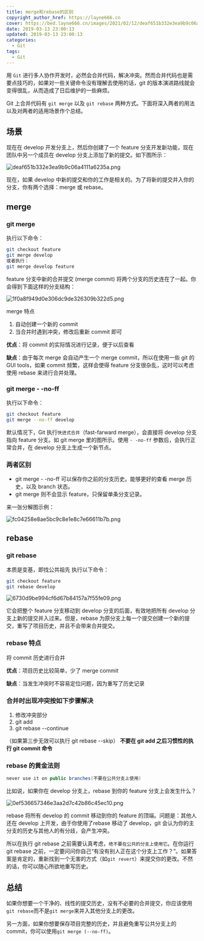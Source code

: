 ```yaml
---
title: merge和rebase的区别
copyright_author_href: https://layne666.cn
cover: https://bed.layne666.cn/images/2021/02/12/deaf651b332e3ea9b9c06a4111a6235a.png
date: 2019-03-13 23:00:13
updated: 2019-03-13 23:00:13
categories: 
  - Git
tags: 
  - Git
---
```


用 `Git` 进行多人协作开发时，必然会合并代码，解决冲突。然而合并代码也是需要点技巧的，如果对一些关键命令没有理解去使用的话，git 的版本演进路线就会变得很乱，从而造成了日后维护的一些麻烦。

Git 上合并代码有 `git merge` 以及 `git rebase` 两种方式。下面将深入两者的用法以及对两者的适用场景作个总结。

## 场景

现在在 develop 开发分支上，然后你创建了一个 feature 分支开发新功能，现在团队中另一个成员在 develop 分支上添加了新的提交。如下图所示：

![deaf651b332e3ea9b9c06a4111a6235a.png](https://bed.layne666.cn/images/2021/02/12/deaf651b332e3ea9b9c06a4111a6235a.png)

现在，如果 develop 中新的提交和你的工作是相关的。为了将新的提交并入你的分支，你有两个选择：merge 或 rebase。

## merge

### git merge

执行以下命令：

```bash
git checkout feature
git merge develop
或者执行：
git merge develop feature
```

feature 分支中新的合并提交 (merge commit) 将两个分支的历史连在了一起。你会得到下面这样的分支结构：

![1f0a8f949d0e306dc9de326309b322d5.png](https://bed.layne666.cn/images/2021/02/12/1f0a8f949d0e306dc9de326309b322d5.png)

merge 特点
1. 自动创建一个新的 commit
2. 当合并时遇到冲突，修改后重新 commit 即可

**优点**：将 commit 的实际情况进行记录，便于以后查看

**缺点**：由于每次 merge 会自动产生一个 merge commit，所以在使用一些 git 的 GUI tools，如果 commit 频繁，这样会使得 feature 分支很杂乱，这时可以考虑使用 rebase 来进行合并处理。

### git merge - -no-ff

执行以下命令：

```bash
git checkout feature
git merge --no-ff develop
```

默认情况下，Git 执行`快进式合并`（fast-farward merge），会直接将 develop 分支指向 feature 分支。如 git merge 里的图所示。使用 `- -no-ff` 参数后，会执行正常合并，在 develop 分支上生成一个新节点。

### 两者区别

* git merge - -no-ff 可以保存你之前的分支历史。能够更好的查看 merge 历史，以及 branch 状态。
* git merge 则不会显示 feature，只保留单条分支记录。

来一张分解图示例：

![fc04258e8ae5bc9c8e1e8c7e66611b7b.png](https://bed.layne666.cn/images/2021/02/12/fc04258e8ae5bc9c8e1e8c7e66611b7b.png)

## rebase

### git rebase

本质是变基，即找公共祖先
执行以下命令：

```bash
git checkout feature
git rebase develop
```

![6730d9be994cf6d67b84157a7f55fe09.png](https://bed.layne666.cn/images/2021/02/12/6730d9be994cf6d67b84157a7f55fe09.png)

它会把整个 feature 分支移动到 develop 分支的后面，有效地把所有 develop 分支上新的提交并入过来。但是，rebase 为原分支上每一个提交创建一个新的提交，重写了项目历史，并且不会带来合并提交。

### rebase 特点

将 commit 历史进行合并

**优点**：项目历史比较简单，少了 merge commit

**缺点**：当发生冲突时不容易定位问题，因为重写了历史记录

### 合并时出现冲突按如下步骤解决

1. 修改冲突部分
2. git add
3. git rebase --continue

（如果第三步无效可以执行 git rebase --skip）
**不要在 git add 之后习惯性的执行 git commit 命令**

### rebase 的黄金法则

```java
never use it on public branches(不要在公共分支上使用)
```

比如说，如果你在 develop 分支上，rebase 到你的 feature 分支上会发生什么？

![0ef536657346e3aa2d7c42b86c45ec10.png](https://bed.layne666.cn/images/2021/02/12/0ef536657346e3aa2d7c42b86c45ec10.png)

rebase 将所有 develop 的 commit 移动到你的 feature 的顶端。问题是：其他人还在 develop 上开发，由于你使用了rebase 移动了 develop，git 会认为你的主分支的历史与其他人的有分歧，会产生冲突。

所以在执行 git rebase 之前需要认真考虑，`绝不要在公共的分支上使用它`。在你运行 git rebase 之前，一定要问问你自己“有没有别人正在这个分支上工作？”。如果答案是肯定的，重新找到一个无害的方式（如`git revert`）来提交你的更改。不然的话，你可以随心所欲地重写历史。

## 总结

如果你想要一个干净的、线性的提交历史，没有不必要的合并提交，你应该使用`git rebase`而不是`git merge`来并入其他分支上的更改。

另一方面，如果你想要保存项目完整的历史，并且避免重写公共分支上的 commit，你可以使用`git merge (--no-ff)`。
